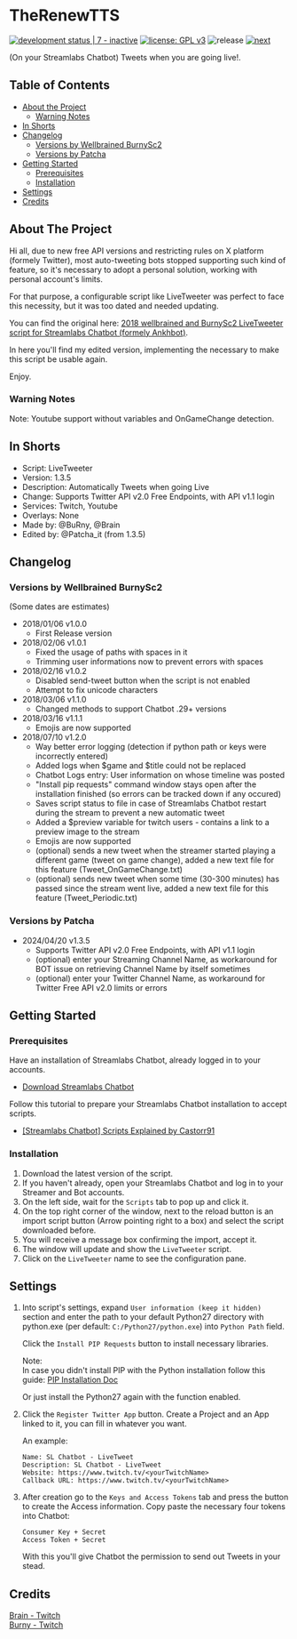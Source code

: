 # TheRenewTTS

[![development status | 7 - inactive](https://img.shields.io/badge/development_status-7_--_inactive-orange)](https://pypi.org/classifiers/)
[![license: GPL v3](https://img.shields.io/badge/license-GPLv3-blue.svg)](https://www.gnu.org/licenses/gpl-3.0)
![release](https://img.shields.io/github/v/release/PatchaIT/LiveTweeter)
[![next](https://img.shields.io/badge/next-v1.3.5-orange)](https://github.com/PatchaIT/LiveTweeter/tree/LiveTweeter_v1.3.5)
<!--[![code style: pep-0008](https://img.shields.io/badge/code_style-pep--0008-FFF8FF)](https://peps.python.org/pep-0008/)-->

(On your Streamlabs Chatbot) Tweets when you are going live!.

## Table of Contents

* [About the Project](#about-the-project)
  * [Warning Notes](#warning-notes)
* [In Shorts](#in-shorts)
* [Changelog](#changelog)
  * [Versions by Wellbrained BurnySc2](#versions-by-wellbrained-burnysc2)
  * [Versions by Patcha](#versions-by-patcha)
* [Getting Started](#getting-started)
  * [Prerequisites](#prerequisites)
  * [Installation](#installation)
* [Settings](#settings)
* [Credits](#credits)

## About The Project

Hi all,
  due to new free API versions and restricting rules on X platform
  (formely Twitter), most auto-tweeting bots stopped supporting such kind of
  feature, so it's necessary to adopt a personal solution, working with
  personal account's limits.

For that purpose, a configurable script like LiveTweeter was perfect to face
  this necessity, but it was too dated and needed updating.

You can find the original here:
  [2018 wellbrained and BurnySc2 LiveTweeter script for Streamlabs Chatbot
    (formely Ankhbot)](https://github.com/BurnySc2/Ankhbot-Scripts-DevBranch/tree/master/LiveTweeter).

In here you'll find my edited version, implementing the necessary to make
  this script be usable again.

Enjoy.

### Warning Notes

Note:
  Youtube support without variables and OnGameChange detection.

## In Shorts

* Script: LiveTweeter
* Version: 1.3.5
* Description: Automatically Tweets when going Live
* Change: Supports Twitter API v2.0 Free Endpoints, with API v1.1 login
* Services: Twitch, Youtube
* Overlays: None
* Made by: @BuRny, @Brain
* Edited by: @Patcha_it (from 1.3.5)

## Changelog

### Versions by Wellbrained BurnySc2

(Some dates are estimates)

* 2018/01/06 v1.0.0
  * First Release version
* 2018/02/06 v1.0.1
  * Fixed the usage of paths with spaces in it  
  * Trimming user informations now to prevent errors with spaces
* 2018/02/16 v1.0.2
  * Disabled send-tweet button when the script is not enabled
  * Attempt to fix unicode characters
* 2018/03/06 v1.1.0
  * Changed methods to support Chatbot .29+ versions
* 2018/03/16 v1.1.1
  * Emojis are now supported
* 2018/07/10 v1.2.0
  * Way better error logging (detection if python path or keys were incorrectly entered)
  * Added logs when $game and $title could not be replaced
  * Chatbot Logs entry: User information on whose timeline was posted
  * "Install pip requests" command window stays open after the installation
      finished (so errors can be tracked down if any occured)
  * Saves script status to file in case of Streamlabs Chatbot restart during
      the stream to prevent a new automatic tweet
  * Added a $preview variable for twitch users - contains a link to a preview
      image to the stream
  * Emojis are now supported
  * (optional) sends a new tweet when the streamer started playing a different
      game (tweet on game change), added a new text file for this feature
      (Tweet_OnGameChange.txt)
  * (optional) sends new tweet when some time (30-300 minutes) has passed
      since the stream went live, added a new text file for this feature
      (Tweet_Periodic.txt)

### Versions by Patcha

* 2024/04/20 v1.3.5
  * Supports Twitter API v2.0 Free Endpoints, with API v1.1 login
  * (optional) enter your Streaming Channel Name, as workaround for BOT issue on retrieving Channel Name by itself sometimes
  * (optional) enter your Twitter Channel Name, as workaround for Twitter Free API v2.0 limits or errors

## Getting Started

### Prerequisites

Have an installation of Streamlabs Chatbot, already logged in to your accounts.

* [Download Streamlabs Chatbot](https://streamlabs.com/desktop-chatbot)

Follow this tutorial to prepare your Streamlabs Chatbot installation to accept scripts.

* [[Streamlabs Chatbot] Scripts Explained by Castorr91](https://www.youtube.com/watch?v=l3FBpY-0880)

### Installation

1. Download the latest version of the script.
2. If you haven't already, open your Streamlabs Chatbot and log in to your
  Streamer and Bot accounts.
3. On the left side, wait for the `Scripts` tab to pop up and click it.
4. On the top right corner of the window, next to the reload button is an
  import script button (Arrow pointing right to a box) and select the script
  downloaded before.
5. You will receive a message box confirming the import, accept it.
6. The window will update and show the `LiveTweeter` script.
7. Click on the `LiveTweeter` name to see the configuration pane.

## Settings

1. Into script's settings, expand `User information (keep it hidden)`
      section and enter the path to your default Python27 directory
      with python.exe (per default: `C:/Python27/python.exe`)
      into `Python Path` field.

    Click the `Install PIP Requests` button to install necessary libraries.

    Note:  
      In case you didn't install PIP with the Python installation
        follow this guide:
        [PIP Installation Doc](https://pip.pypa.io/en/stable/installation/)

      Or just install the Python27 again with the function enabled.

2. Click the `Register Twitter App` button.
    Create a Project and an App linked to it, you can fill in whatever
      you want.

    An example:

      `Name: SL Chatbot - LiveTweet`  
      `Description: SL Chatbot - LiveTweet`  
      `Website: https://www.twitch.tv/<yourTwitchName>`  
      `Callback URL: https://www.twitch.tv/<yourTwitchName>`

3. After creation go to the `Keys and Access Tokens` tab and press the button
      to create the Access information.
    Copy paste the necessary four tokens into Chatbot:

    `Consumer Key + Secret`  
    `Access Token + Secret`

    With this you'll give Chatbot the permission to send out Tweets
      in your stead.

## Credits

[Brain - Twitch](www.twitch.tv/wellbrained)  
[Burny - Twitch](www.twitch.tv/burnysc2)
